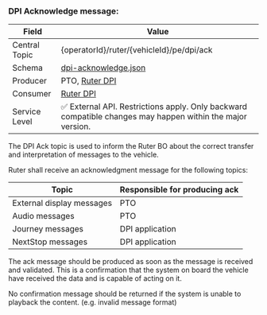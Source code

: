 ### DPI Acknowledge message:
| Field         | Value                                                                                                     |
|---------------|-----------------------------------------------------------------------------------------------------------|
| Central Topic | {operatorId}/ruter/{vehicleId}/pe/dpi/ack                                                                 |
| Schema        | [ dpi-acknowledge.json ](json-schemas/dpi-acknowledge.json)                                               |
| Producer      | PTO, [Ruter DPI](https://github.com/orgs/RuterNo/teams/dpi-team)                                          |
| Consumer      | [Ruter DPI](https://github.com/orgs/RuterNo/teams/dpi-team)                                               |
| Service Level | ✅ External API. Restrictions apply. Only backward compatible changes may happen within the major version. | 

The DPI Ack topic is used to inform the Ruter BO about the correct transfer and interpretation of messages to the vehicle.

Ruter shall receive an acknowledgment message for the following topics: 

| Topic                     | Responsible for producing ack |
|---------------------------|-------------------------------|
| External display messages | PTO                           |
| Audio messages            | PTO                           |
| Journey messages          | DPI application               |
| NextStop messages         | DPI application               |

The ack message should be produced as soon as the message is received and validated. This is a confirmation that the system
on board the vehicle have received the data and is capable of acting on it. 

No confirmation message should be returned if the system is unable to playback the content. (e.g. invalid message format)

